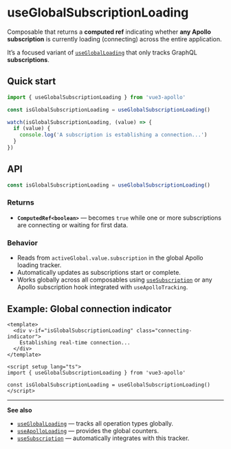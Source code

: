 # useGlobalSubscriptionLoading

Composable that returns a **computed ref** indicating whether **any Apollo subscription** is currently loading (connecting) across the entire application.

It’s a focused variant of [`useGlobalLoading`](../useGlobalLoading) that only tracks GraphQL **subscriptions**.

## Quick start

```ts
import { useGlobalSubscriptionLoading } from 'vue3-apollo'

const isGlobalSubscriptionLoading = useGlobalSubscriptionLoading()

watch(isGlobalSubscriptionLoading, (value) => {
  if (value) {
    console.log('A subscription is establishing a connection...')
  }
})
```

## API

```ts
const isGlobalSubscriptionLoading = useGlobalSubscriptionLoading()
```

### Returns
- **`ComputedRef<boolean>`** — becomes `true` while one or more subscriptions are connecting or waiting for first data.

### Behavior
- Reads from `activeGlobal.value.subscription` in the global Apollo loading tracker.
- Automatically updates as subscriptions start or complete.
- Works globally across all composables using [`useSubscription`](../useSubscription) or any Apollo subscription hook integrated with `useApolloTracking`.

## Example: Global connection indicator
```vue
<template>
  <div v-if="isGlobalSubscriptionLoading" class="connecting-indicator">
    Establishing real-time connection...
  </div>
</template>

<script setup lang="ts">
import { useGlobalSubscriptionLoading } from 'vue3-apollo'

const isGlobalSubscriptionLoading = useGlobalSubscriptionLoading()
</script>
```

---

**See also**
- [`useGlobalLoading`](../useGlobalLoading) — tracks all operation types globally.
- [`useApolloLoading`](../useApolloLoading) — provides the global counters.
- [`useSubscription`](../useSubscription) — automatically integrates with this tracker.

